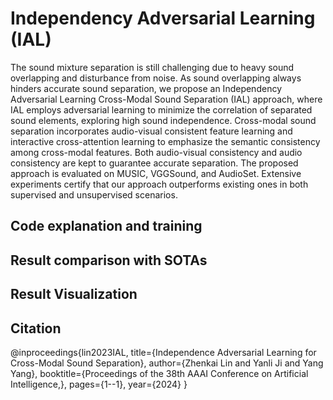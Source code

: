 # Independency Adversarial Learning (IAL)
The sound mixture separation is still challenging due to heavy sound overlapping and disturbance from noise. As sound overlapping always hinders accurate sound separation, we propose an Independency Adversarial Learning Cross-Modal Sound Separation (IAL) approach, where IAL employs adversarial learning to minimize the correlation of separated sound elements, exploring high sound independence. Cross-modal sound separation incorporates audio-visual consistent feature learning and interactive cross-attention learning to emphasize the semantic consistency among cross-modal features. Both audio-visual consistency and audio consistency are kept to guarantee accurate separation. The proposed approach is evaluated on MUSIC, VGGSound, and AudioSet. Extensive experiments certify that our approach outperforms existing ones in both supervised and unsupervised scenarios.


##  Code explanation and training


##  Result comparison with SOTAs

##  Result Visualization

## Citation
@inproceedings{lin2023IAL,
  title={Independence Adversarial Learning for Cross-Modal Sound Separation},
  author={Zhenkai Lin and Yanli Ji and Yang Yang},
  booktitle={Proceedings of the 38th AAAI Conference on Artificial Intelligence,},
  pages={1--1},
  year={2024}
}
